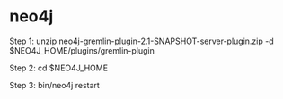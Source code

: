 # neo4j

Step 1:
unzip neo4j-gremlin-plugin-2.1-SNAPSHOT-server-plugin.zip -d
$NEO4J_HOME/plugins/gremlin-plugin

Step 2:
cd $NEO4J_HOME

Step 3:
bin/neo4j restart
